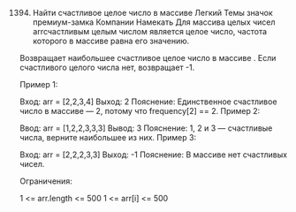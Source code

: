 1394. Найти счастливое целое число в массиве
Легкий
Темы
значок премиум-замка
Компании
Намекать
Для массива целых чисел arrсчастливым целым числом является целое число, частота которого в массиве равна его значению.

Возвращает наибольшее счастливое целое число в массиве . Если счастливого целого числа нет, возвращает -1.

 

Пример 1:

Вход: arr = [2,2,3,4]
 Выход: 2
 Пояснение: Единственное счастливое число в массиве — 2, потому что frequency[2] == 2.
Пример 2:

Ввод: arr = [1,2,2,3,3,3]
 Вывод: 3
 Пояснение: 1, 2 и 3 — счастливые числа, верните наибольшее из них.
Пример 3:

Вход: arr = [2,2,2,3,3]
 Выход: -1
 Пояснение: В массиве нет счастливых чисел.
 

Ограничения:

1 <= arr.length <= 500
1 <= arr[i] <= 500